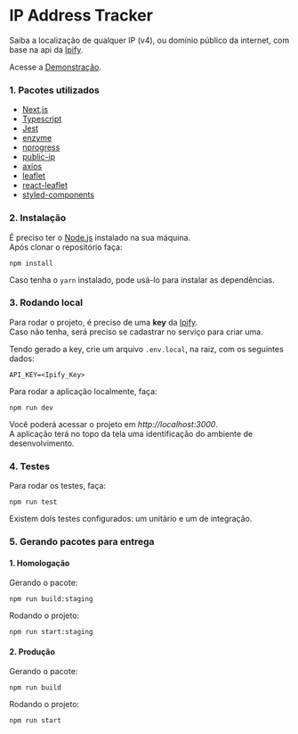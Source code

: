 # IP Address Tracker

Saiba a localização de qualquer IP (v4), ou domínio público da internet, com base na api da [Ipify](https://geo.ipify.org/).

Acesse a [Demonstração](https://ip-address-tracker-chi-two.vercel.app/).

### 1. Pacotes utilizados

- [Next.js](https://nextjs.org/)
- [Typescript](https://www.npmjs.com/package/typescript)
- [Jest](https://www.npmjs.com/package/jest)
- [enzyme](https://www.npmjs.com/package/enzyme)
- [nprogress](https://www.npmjs.com/package/nprogress)
- [public-ip](https://www.npmjs.com/package/public-ip)
- [axios](https://www.npmjs.com/package/axios)
- [leaflet](https://www.npmjs.com/package/leaflet)
- [react-leaflet](https://react-leaflet.js.org/)
- [styled-components](https://styled-components.com/)

### 2. Instalação

É preciso ter o [Node.js](https://nodejs.org/en/) instalado na sua máquina.<br>
Após clonar o repositório faça:

```
npm install
```

Caso tenha o `yarn` instalado, pode usá-lo para instalar as dependências.

### 3. Rodando local

Para rodar o projeto, é preciso de uma **key** da [Ipify](https://geo.ipify.org/).<br>
Caso não tenha, será preciso se cadastrar no serviço para criar uma.

Tendo gerado a key, crie um arquivo `.env.local`, na raiz, com os seguintes dados:

```
API_KEY=<Ipify_Key>
```

Para rodar a aplicação localmente, faça:

```
npm run dev
```

Você poderá acessar o projeto em _http://localhost:3000_.<br>
A aplicação terá no topo da tela uma identificação do ambiente de desenvolvimento.

### 4. Testes

Para rodar os testes, faça:

```
npm run test
```

Existem dois testes configurados: um unitário e um de integração.

### 5. Gerando pacotes para entrega

#### 1. Homologação

Gerando o pacote:

```
npm run build:staging
```

Rodando o projeto:

```
npm run start:staging
```

#### 2. Produção

Gerando o pacote:

```
npm run build
```

Rodando o projeto:

```
npm run start
```
